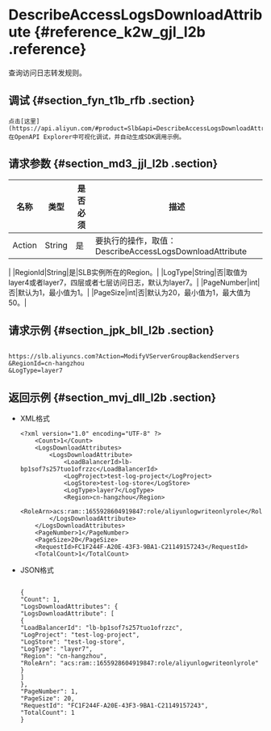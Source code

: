 # DescribeAccessLogsDownloadAttribute {#reference_k2w_gjl_l2b .reference}

查询访问日志转发规则。

## 调试 {#section_fyn_t1b_rfb .section}

```
点击[这里](https://api.aliyun.com/#product=Slb&api=DescribeAccessLogsDownloadAttribute)在OpenAPI Explorer中可视化调试，并自动生成SDK调用示例。
```

## 请求参数 {#section_md3_jjl_l2b .section}

|名称|类型|是否必须|描述|
|--|--|----|--|
|Action|String|是|要执行的操作，取值：DescribeAccessLogsDownloadAttribute

|
|RegionId|String|是|SLB实例所在的Region。|
|LogType|String|否|取值为layer4或者layer7，四层或者七层访问日志，默认为layer7。|
|PageNumber|int|否|默认为1，最小值为1。|
|PageSize|int|否|默认为20，最小值为1，最大值为50。|

## 请求示例 {#section_jpk_bll_l2b .section}

```

https://slb.aliyuncs.com?Action=ModifyVServerGroupBackendServers
&RegionId=cn-hangzhou
&LogType=layer7
```

## 返回示例 {#section_mvj_dll_l2b .section}

-   XML格式

    ```
    <?xml version="1.0" encoding="UTF-8" ?>
    	<Count>1</Count>
    	<LogsDownloadAttributes>
    		<LogsDownloadAttribute>
    			<LoadBalancerId>lb-bp1sof7s257tuo1ofrzzc</LoadBalancerId>
    			<LogProject>test-log-project</LogProject>
    			<LogStore>test-log-store</LogStore>
    			<LogType>layer7</LogType>
    			<Region>cn-hangzhou</Region>
    			<RoleArn>acs:ram::1655928604919847:role/aliyunlogwriteonlyrole</RoleArn>
    		</LogsDownloadAttribute>
    	</LogsDownloadAttributes>
    	<PageNumber>1</PageNumber>
    	<PageSize>20</PageSize>
    	<RequestId>FC1F244F-A20E-43F3-9BA1-C21149157243</RequestId>
    	<TotalCount>1</TotalCount>
    ```

-   JSON格式

    ```
    
    {
    "Count": 1,
    "LogsDownloadAttributes": {
    "LogsDownloadAttribute": [
    {
    "LoadBalancerId": "lb-bp1sof7s257tuo1ofrzzc",
    "LogProject": "test-log-project",
    "LogStore": "test-log-store",
    "LogType": "layer7",
    "Region": "cn-hangzhou",
    "RoleArn": "acs:ram::1655928604919847:role/aliyunlogwriteonlyrole"
    }
    ]
    },
    "PageNumber": 1,
    "PageSize": 20,
    "RequestId": "FC1F244F-A20E-43F3-9BA1-C21149157243",
    "TotalCount": 1
    }
    ```


